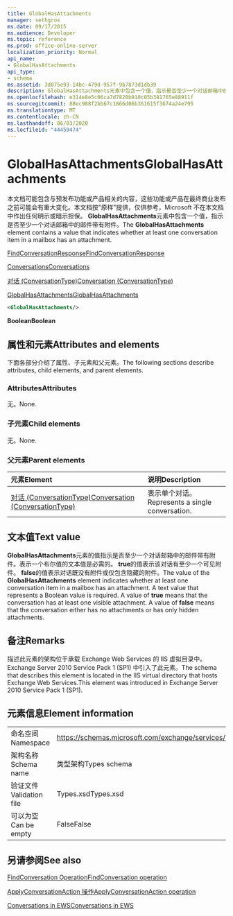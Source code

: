 ```yaml
---
title: GlobalHasAttachments
manager: sethgros
ms.date: 09/17/2015
ms.audience: Developer
ms.topic: reference
ms.prod: office-online-server
localization_priority: Normal
api_name:
- GlobalHasAttachments
api_type:
- schema
ms.assetid: 3d075e93-14bc-479d-957f-9b7873d1db39
description: GlobalHasAttachments元素中包含一个值，指示是否至少一个对话邮箱中的邮件带有附件。
ms.openlocfilehash: e314e8e5c06ca7d7820b910c05b381765e88911f
ms.sourcegitcommit: 88ec988f2bb67c1866d06b361615f3674a24e795
ms.translationtype: MT
ms.contentlocale: zh-CN
ms.lasthandoff: 06/03/2020
ms.locfileid: "44459474"
---
```

# <a name="globalhasattachments"></a><span data-ttu-id="496a7-103">GlobalHasAttachments</span><span class="sxs-lookup"><span data-stu-id="496a7-103">GlobalHasAttachments</span></span>

<span data-ttu-id="496a7-104">本文档可能包含与预发布功能或产品相关的内容，这些功能或产品在最终商业发布之前可能会有重大变化。本文档按"原样"提供，仅供参考，Microsoft 不在本文档中作出任何明示或暗示担保。 **GlobalHasAttachments**元素中包含一个值，指示是否至少一个对话邮箱中的邮件带有附件。</span><span class="sxs-lookup"><span data-stu-id="496a7-104">The **GlobalHasAttachments** element contains a value that indicates whether at least one conversation item in a mailbox has an attachment.</span></span> 
  
[<span data-ttu-id="496a7-105">FindConversationResponse</span><span class="sxs-lookup"><span data-stu-id="496a7-105">FindConversationResponse</span></span>](findconversationresponse.md)
  
[<span data-ttu-id="496a7-106">Conversations</span><span class="sxs-lookup"><span data-stu-id="496a7-106">Conversations</span></span>](conversations-ex15websvcsotherref.md)
  
[<span data-ttu-id="496a7-107">对话 (ConversationType)</span><span class="sxs-lookup"><span data-stu-id="496a7-107">Conversation (ConversationType)</span></span>](conversation-conversationtype.md)
  
[<span data-ttu-id="496a7-108">GlobalHasAttachments</span><span class="sxs-lookup"><span data-stu-id="496a7-108">GlobalHasAttachments</span></span>](globalhasattachments.md)
  
```XML
<GlobalHasAttachments/>
```

 <span data-ttu-id="496a7-109">**Boolean**</span><span class="sxs-lookup"><span data-stu-id="496a7-109">**Boolean**</span></span>
## <a name="attributes-and-elements"></a><span data-ttu-id="496a7-110">属性和元素</span><span class="sxs-lookup"><span data-stu-id="496a7-110">Attributes and elements</span></span>

<span data-ttu-id="496a7-111">下面各部分介绍了属性、子元素和父元素。</span><span class="sxs-lookup"><span data-stu-id="496a7-111">The following sections describe attributes, child elements, and parent elements.</span></span>
  
### <a name="attributes"></a><span data-ttu-id="496a7-112">Attributes</span><span class="sxs-lookup"><span data-stu-id="496a7-112">Attributes</span></span>

<span data-ttu-id="496a7-113">无。</span><span class="sxs-lookup"><span data-stu-id="496a7-113">None.</span></span>
  
### <a name="child-elements"></a><span data-ttu-id="496a7-114">子元素</span><span class="sxs-lookup"><span data-stu-id="496a7-114">Child elements</span></span>

<span data-ttu-id="496a7-115">无。</span><span class="sxs-lookup"><span data-stu-id="496a7-115">None.</span></span>
  
### <a name="parent-elements"></a><span data-ttu-id="496a7-116">父元素</span><span class="sxs-lookup"><span data-stu-id="496a7-116">Parent elements</span></span>

|<span data-ttu-id="496a7-117">**元素**</span><span class="sxs-lookup"><span data-stu-id="496a7-117">**Element**</span></span>|<span data-ttu-id="496a7-118">**说明**</span><span class="sxs-lookup"><span data-stu-id="496a7-118">**Description**</span></span>|
|:-----|:-----|
|[<span data-ttu-id="496a7-119">对话 (ConversationType)</span><span class="sxs-lookup"><span data-stu-id="496a7-119">Conversation (ConversationType)</span></span>](conversation-conversationtype.md) <br/> |<span data-ttu-id="496a7-120">表示单个对话。</span><span class="sxs-lookup"><span data-stu-id="496a7-120">Represents a single conversation.</span></span>  <br/> |
   
## <a name="text-value"></a><span data-ttu-id="496a7-121">文本值</span><span class="sxs-lookup"><span data-stu-id="496a7-121">Text value</span></span>

<span data-ttu-id="496a7-p101">**GlobalHasAttachments**元素的值指示是否至少一个对话邮箱中的邮件带有附件。表示一个布尔值的文本值是必需的。 **true**的值表示该对话有至少一个可见附件。 **false**的值表示对话既没有附件或仅包含隐藏的附件。</span><span class="sxs-lookup"><span data-stu-id="496a7-p101">The value of the **GlobalHasAttachments** element indicates whether at least one conversation item in a mailbox has an attachment. A text value that represents a Boolean value is required. A value of **true** means that the conversation has at least one visible attachment. A value of **false** means that the conversation either has no attachments or has only hidden attachments.</span></span> 
  
## <a name="remarks"></a><span data-ttu-id="496a7-126">备注</span><span class="sxs-lookup"><span data-stu-id="496a7-126">Remarks</span></span>

<span data-ttu-id="496a7-127">描述此元素的架构位于承载 Exchange Web Services 的 IIS 虚拟目录中。Exchange Server 2010 Service Pack 1 (SP1) 中引入了此元素。</span><span class="sxs-lookup"><span data-stu-id="496a7-127">The schema that describes this element is located in the IIS virtual directory that hosts Exchange Web Services.This element was introduced in Exchange Server 2010 Service Pack 1 (SP1).</span></span>
  
## <a name="element-information"></a><span data-ttu-id="496a7-128">元素信息</span><span class="sxs-lookup"><span data-stu-id="496a7-128">Element information</span></span>

|||
|:-----|:-----|
|<span data-ttu-id="496a7-129">命名空间</span><span class="sxs-lookup"><span data-stu-id="496a7-129">Namespace</span></span>  <br/> |https://schemas.microsoft.com/exchange/services/2006/types  <br/> |
|<span data-ttu-id="496a7-130">架构名称</span><span class="sxs-lookup"><span data-stu-id="496a7-130">Schema name</span></span>  <br/> |<span data-ttu-id="496a7-131">类型架构</span><span class="sxs-lookup"><span data-stu-id="496a7-131">Types schema</span></span>  <br/> |
|<span data-ttu-id="496a7-132">验证文件</span><span class="sxs-lookup"><span data-stu-id="496a7-132">Validation file</span></span>  <br/> |<span data-ttu-id="496a7-133">Types.xsd</span><span class="sxs-lookup"><span data-stu-id="496a7-133">Types.xsd</span></span>  <br/> |
|<span data-ttu-id="496a7-134">可以为空</span><span class="sxs-lookup"><span data-stu-id="496a7-134">Can be empty</span></span>  <br/> |<span data-ttu-id="496a7-135">False</span><span class="sxs-lookup"><span data-stu-id="496a7-135">False</span></span>  <br/> |
   
## <a name="see-also"></a><span data-ttu-id="496a7-136">另请参阅</span><span class="sxs-lookup"><span data-stu-id="496a7-136">See also</span></span>



[<span data-ttu-id="496a7-137">FindConversation Operation</span><span class="sxs-lookup"><span data-stu-id="496a7-137">FindConversation operation</span></span>](findconversation-operation.md)
  
[<span data-ttu-id="496a7-138">ApplyConversationAction 操作</span><span class="sxs-lookup"><span data-stu-id="496a7-138">ApplyConversationAction operation</span></span>](applyconversationaction-operation.md)


[<span data-ttu-id="496a7-139">Conversations in EWS</span><span class="sxs-lookup"><span data-stu-id="496a7-139">Conversations in EWS</span></span>](https://msdn.microsoft.com/library/91e64629-db6c-4c94-9dcb-d386232e8467%28Office.15%29.aspx)

